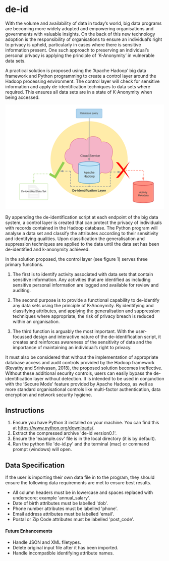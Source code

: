 # de-id

With the volume and availability of data in today’s world, big data programs are becoming more widely adopted and empowering organisations and governments with valuable insights. On the back of this new technology adoption is the responsibility of organisations to ensure an individual’s right to privacy is upheld, particularly in cases where there is sensitive information present. One such approach to preserving an individual’s personal privacy is applying the principle of ‘K-Anonymity’ in vulnerable data sets.

A practical solution is proposed using the ‘Apache Hadoop’ big data framework and Python programming to create a control layer around the Hadoop processing environment. The control layer will check for sensitive information and apply de-identification techniques to data sets where required. This ensures all data sets are in a state of K-Anonymity when being accessed.

![Figure 1 - de-identification control layer](https://github.com/milhou5/de-id/blob/master/Figure1_de-id-control.png)

By appending the de-identification script at each endpoint of the big data system, a control layer is created that can protect the privacy of individuals with records contained in the Hadoop database. The Python program will analyse a data set and classify the attributes according to their sensitivity and identifying qualities. Upon classification the generalisation and suppression techniques are applied to the data until the data set has been de-identified and k-anonymity achieved.

In the solution proposed, the control layer (see figure 1) serves three primary functions. 

1. The first is to identify activity associated with data sets that contain sensitive information. Any activities that are identified as including sensitive personal information are logged and available for review and auditing.

1. The second purpose is to provide a functional capability to de-identify any data sets using the principle of K-Anonymity. By identifying and classifying attributes, and applying the generalisation and suppression techniques where appropriate, the risk of privacy breach is reduced within an organisation.

1. The third function is arguably the most important. With the user-focussed design and interactive nature of the de-identification script, it creates and reinforces awareness of the sensitivity of data and the importance of maintaining an individual’s right to privacy.

It must also be considered that without the implementation of appropriate database access and audit controls provided by the Hadoop framework (Revathy and Srinivasan, 2018), the proposed solution becomes ineffective. Without these additional security controls, users can easily bypass the de-identification layer without detection. It is intended to be used in conjunction with the ‘Secure Mode’ feature provided by Apache Hadoop, as well as more standard organisational controls like multi-factor authentication, data encryption and network security hygiene.

## Instructions
1. Ensure you have Python 3 installed on your machine. You can find this at https://www.python.org/downloads/.
1. Extract the compressed archive 'de-id version0.1'.
1. Ensure the 'example.csv' file is in the local directory (it is by default).
1. Run the python file 'de-id.py' and the terminal (mac) or command prompt (windows) will open.

## Data Specification
If the user is importing their own data file in to the program, they should ensure the following data requirements are met to ensure best results.

- All column headers must be in lowercase and spaces replaced with underscore; example 'annual_salary'.
- Date of birth attributes must be labelled 'dob'.
- Phone number attributes must be labelled 'phone'.
- Email address attributes must be labelled 'email'.
- Postal or Zip Code attributes must be labelled 'post_code'.

#### Future Enhancements
- Handle JSON and XML filetypes.
- Delete original input file after it has been imported.
- Handle incompatible identifying attribute names.
